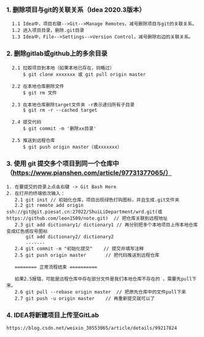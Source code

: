 ### 1. 删除项目与git的关联关系（Idea 2020.3版本）
````
  1.1 Idea中，项目右键-->Git-->Manage Remotes，减号删除项目与git的关联关系。
  1.2 进入项目目录，删除.git目录
  1.3 Idea中，File-->Settings-->Version Control，减号删除右边的关联关系。
````

### 2. 删除gitlab或github上的多余目录
````
  2.1 拉取项目到本地（如果本地已存在，则略过）
      $ git clone xxxxxxx 或 git pull origin master

  2.2 在本地仓库删除文件
      $ git rm 文件

  2.3 在本地仓库删除target文件夹 -r表示递归所有子目录
      $ git rm -r --cached target

  2.4 提交代码
      $ git commit -m '删除xx目录'

  2.5 推送到远程仓库
      $ git push origin master（或xxxxxxx）
````

### 3. 使用 git 提交多个项目到同一个仓库中（https://www.pianshen.com/article/97731377065/）
````
1. 在要提交的目录上点击右键 -> Git Bash Here
2. 在打开的终端依次输入：
   2.1 git init	// 初始化仓库，项目出现绿色打钩图标，并且生成.git文件夹
   2.2 git remote add origin ssh://git@git.piesat.cn:27022/ShuiLiDepartment/wrd.git(或https://github.com/leon1509/note.git)	// 把仓库关联到远程地址
   2.3 git add dictionary1/ dictionary1	// 再分别把多个本地项目上传本地仓库 变成红色感叹号图标
       git add dictionary2/ dictionary2
       .......
   2.4 git commit -m "初始化提交"	// 提交并填写注释
   2.5 git push origin master		// 把代码推送到远程仓库

   ======== 正常流程结束 ==========

   如果2.5报错，可能是远程仓库中存在部分文件是我们本地仓库不存在的 ，需要先pull下来。
   2.6 git pull --rebase origin master	// 把原先仓库中的文件pull下来
   2.7 git push -u origin master	// 再重新提交就可以了
````

### 4. IDEA将新建项目上传至GitLab
````
https://blog.csdn.net/weixin_30553065/article/details/99217824
````
